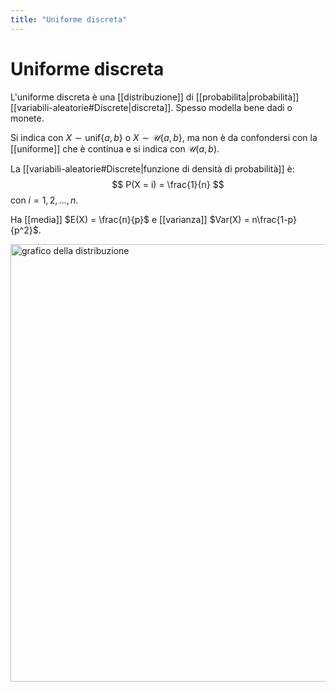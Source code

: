 ```yaml
---
title: "Uniforme discreta"
---
```

# Uniforme discreta
L'uniforme discreta è una [[distribuzione]] di [[probabilita|probabilità]] [[variabili-aleatorie#Discrete|discreta]].
Spesso modella bene dadi o monete.

Si indica con $X \sim \mathrm{unif}\{a, b\}$ o $X \sim \mathcal{U}\{a, b\}$, ma non è da confondersi con la [[uniforme]] che è continua e si indica con $\mathcal{U}(a, b)$.

La [[variabili-aleatorie#Discrete|funzione di densità di probabilità]] è:
$$
P(X = i) = \frac{1}{n}
$$
con $i = 1, 2, \ldots, n$.

Ha [[media]] $E(X) = \frac{n}{p}$ e [[varianza]] $Var(X) = n\frac{1-p}{p^2}$.

<img src="https://www.statisticshowto.com/wp-content/uploads/2015/04/negative-bimonial.png" alt="grafico della distribuzione" width=700>
